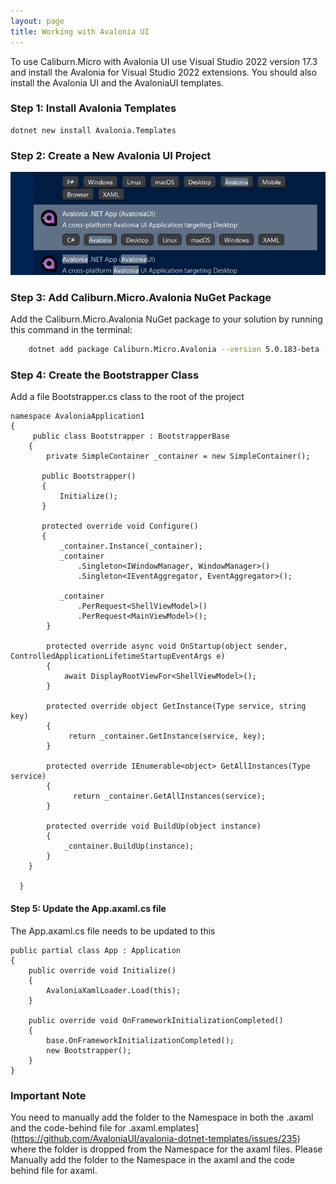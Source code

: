 ```yaml
---
layout: page
title: Working with Avalonia UI
---
```


To use Caliburn.Micro with Avalonia UI use Visual Studio 2022 version 17.3 and install the Avalonia for Visual Studio 2022 extensions. You should also install the Avalonia UI and the AvaloniaUI templates.

### Step 1: Install Avalonia Templates

    dotnet new install Avalonia.Templates

### Step 2: Create a New Avalonia UI Project

![Visual Studio Create Project](../public/images/documentation/AvaloniaUI-Project.png)

### Step 3: Add Caliburn.Micro.Avalonia NuGet Package

Add the Caliburn.Micro.Avalonia NuGet package to your solution by running this command in the terminal:
```sh
    dotnet add package Caliburn.Micro.Avalonia --version 5.0.183-beta --source "https://nuget.pkg.github.com/caliburn-micro/index.json"
```

### Step 4: Create the Bootstrapper Class

Add a file Bootstrapper.cs class to the root of the project

    namespace AvaloniaApplication1
    {
         public class Bootstrapper : BootstrapperBase
        {
            private SimpleContainer _container = new SimpleContainer();

           public Bootstrapper()
           {
               Initialize();
           }

           protected override void Configure()
           {
               _container.Instance(_container);
               _container
                   .Singleton<IWindowManager, WindowManager>()
                   .Singleton<IEventAggregator, EventAggregator>();

               _container
                   .PerRequest<ShellViewModel>()
                   .PerRequest<MainViewModel>();
            }

            protected override async void OnStartup(object sender, ControlledApplicationLifetimeStartupEventArgs e)
            {
                await DisplayRootViewFor<ShellViewModel>();
            }

            protected override object GetInstance(Type service, string key)
            {
                 return _container.GetInstance(service, key);
            }

            protected override IEnumerable<object> GetAllInstances(Type service)
            {
                  return _container.GetAllInstances(service);
            }

            protected override void BuildUp(object instance)
            {
                _container.BuildUp(instance);
            }
        }

      }


#### Step 5: Update the App.axaml.cs file

The App.axaml.cs file needs to be updated to this

    public partial class App : Application
    {
        public override void Initialize()
        {
            AvaloniaXamlLoader.Load(this);
        }

        public override void OnFrameworkInitializationCompleted()
        {
            base.OnFrameworkInitializationCompleted();
            new Bootstrapper();
        }
    }


### Important Note

 You need to manually add the folder to the Namespace in both the .axaml and the code-behind file for .axaml.emplates](https://github.com/AvaloniaUI/avalonia-dotnet-templates/issues/235) where the folder is dropped from the Namespace for the axaml files.  Please Manually add the folder to the Namespace in the axaml and the code behind file for axaml.

